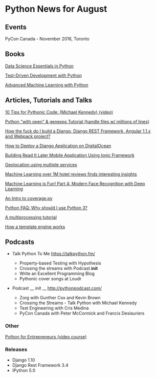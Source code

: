 # Python News for August

## Events

PyCon Canada - November 2016, Toronto

## Books

[Data Science Essentials in Python](http://shop.oreilly.com/product/9781680501841.do)

[Test-Driven Development with Python](http://shop.oreilly.com/product/0636920051091.do)

[Advanced Machine Learning with Python](http://shop.oreilly.com/product/9781784398637.do)

## Articles, Tutorials and Talks

[10 Tips for Pythonic Code: (Michael Kennedy) (video)](https://www.youtube.com/watch?v=_O23jIXsshs)

[Python "with open" & genexps Tutorial (handle files w/ millions of lines)](https://www.youtube.com/watch?v=HpUokG6zZj0)

[How the fuck do I build a Django, Django REST Framework, Angular 1.1.x and Webpack project?](http://gregblogs.com/how-the-do-i-build-a-django-django-rest-framework-angular-1-1-x-and-webpack-project/)

[How to Deploy a Django Application on DigitalOcean](https://www.codementor.io/python/tutorial/how-to-deploy-a-django-application-on-digitalocean)

[Building Read It Later Mobile Application Using Ionic Framework](https://github.com/shekhargulati/52-technologies-in-2016/blob/master/28-ionic/README.md)

[Geolocation using multiple services](https://blog.garage-coding.com/2016/07/06/geolocation-using-multiple-services.html)

[Machine Learning over 1M hotel reviews finds interesting insights](https://blog.monkeylearn.com/machine-learning-1m-hotel-reviews-finds-interesting-insights/)

[Machine Learning is Fun! Part 4: Modern Face Recognition with Deep Learning](https://medium.com/@ageitgey/machine-learning-is-fun-part-4-modern-face-recognition-with-deep-learning-c3cffc121d78)

[An Intro to coverage.py](http://www.blog.pythonlibrary.org/2016/07/20/an-intro-to-coverage-py/)

[Python FAQ: Why should I use Python 3?](https://eev.ee/blog/2016/07/31/python-faq-why-should-i-use-python-3/)

[A multiprocessing tutorial](http://www.blog.pythonlibrary.org/2016/08/02/python-201-a-multiprocessing-tutorial/)

[How a template engine works](https://fengsp.github.io/blog/2016/8/how-a-template-engine-works/)

## Podcasts

* Talk Python To Me
    https://talkpython.fm/
    * Property-based Testing with Hypothesis
    * Crossing the streams with Podcast.__init__
    * Write an Excellent Programming Blog
    * Pythonic cover songs at Loudr

* Podcast __ init __
    http://pythonpodcast.com/
    * Zorg with Gunther Cox and Kevin Brown
    * Crossing the Streams - Talk Python with Michael Kennedy
    * Test Engineering with Cris Medina
    * PyCon Canada with Peter McCormick and Francis Deslauriers

### Other

[Python for Entrepreneurs (video course)](https://www.kickstarter.com/projects/mikeckennedy/python-for-entrepreneurs-video-course)

### Releases

* Django 1.10
* Django Rest Framework 3.4
* IPython 5.0 

